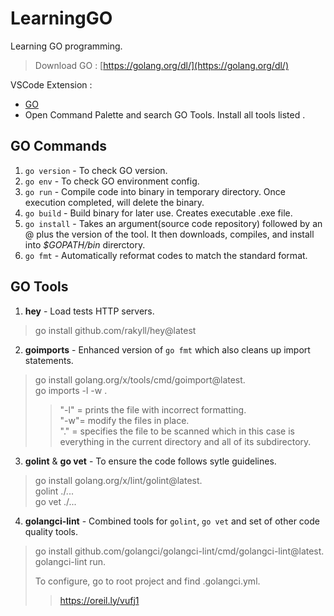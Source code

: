 # LearningGO
Learning GO programming.
  
> Download GO : [https://golang.org/dl/](https://golang.org/dl/)  
  
VSCode Extension : 
- [GO](golang.go)
- Open Command Palette and search GO Tools. Install all tools listed . 
  
## GO Commands  
1. `go version` - To check GO version.  
2. `go env` - To check GO environment config.  
3. `go run` - Compile code into binary in temporary directory. Once execution completed, will delete the binary.  
4. `go build` - Build binary for later use. Creates executable .exe file.  
5. `go install` - Takes an argument(source code repository) followed by an @ plus the version of the tool. It then downloads, compiles, and install into *$GOPATH/bin* direrctory.  
6. `go fmt` - Automatically reformat codes to match the standard format.  
    
## GO Tools  
1. **hey** - Load tests HTTP servers.  
> go install github.com/rakyll/hey@latest  
2. **goimports** - Enhanced version of `go fmt` which also cleans up import statements.  
> go install golang.org/x/tools/cmd/goimport@latest.  
> go imports -l -w .  
>> "-l" = prints the file with incorrect formatting.  
>> "-w"= modify the files in place.  
>> "."  = specifies the file to be scanned which in this case is everything in the current directory and all of its subdirectory.  
3. **golint** & **go vet** - To ensure the code follows sytle guidelines.  
> go install golang.org/x/lint/golint@latest.  
> golint ./...  
> go vet ./...  
4. **golangci-lint** - Combined tools for `golint`, `go vet` and set of other code quality tools.  
> go install github.com/golangci/golangci-lint/cmd/golangci-lint@latest.  
> golangci-lint run.  
>
> To configure, go to root project and find .golangci.yml.  
>> https://oreil.ly/vufj1  
  